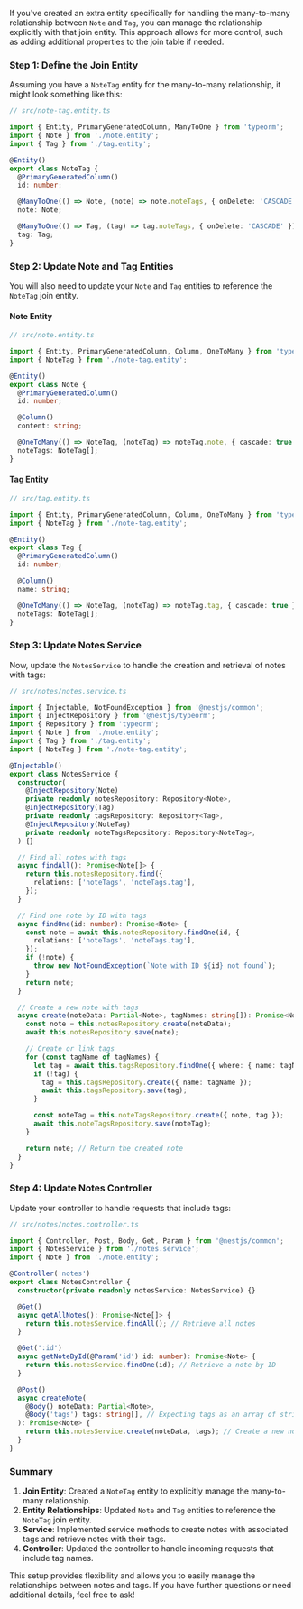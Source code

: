 If you've created an extra entity specifically for handling the many-to-many relationship between `Note` and `Tag`, you can manage the relationship explicitly with that join entity. This approach allows for more control, such as adding additional properties to the join table if needed.

### Step 1: Define the Join Entity

Assuming you have a `NoteTag` entity for the many-to-many relationship, it might look something like this:

```typescript
// src/note-tag.entity.ts

import { Entity, PrimaryGeneratedColumn, ManyToOne } from 'typeorm';
import { Note } from './note.entity';
import { Tag } from './tag.entity';

@Entity()
export class NoteTag {
  @PrimaryGeneratedColumn()
  id: number;

  @ManyToOne(() => Note, (note) => note.noteTags, { onDelete: 'CASCADE' })
  note: Note;

  @ManyToOne(() => Tag, (tag) => tag.noteTags, { onDelete: 'CASCADE' })
  tag: Tag;
}
```

### Step 2: Update Note and Tag Entities

You will also need to update your `Note` and `Tag` entities to reference the `NoteTag` join entity.

#### Note Entity

```typescript
// src/note.entity.ts

import { Entity, PrimaryGeneratedColumn, Column, OneToMany } from 'typeorm';
import { NoteTag } from './note-tag.entity';

@Entity()
export class Note {
  @PrimaryGeneratedColumn()
  id: number;

  @Column()
  content: string;

  @OneToMany(() => NoteTag, (noteTag) => noteTag.note, { cascade: true })
  noteTags: NoteTag[];
}
```

#### Tag Entity

```typescript
// src/tag.entity.ts

import { Entity, PrimaryGeneratedColumn, Column, OneToMany } from 'typeorm';
import { NoteTag } from './note-tag.entity';

@Entity()
export class Tag {
  @PrimaryGeneratedColumn()
  id: number;

  @Column()
  name: string;

  @OneToMany(() => NoteTag, (noteTag) => noteTag.tag, { cascade: true })
  noteTags: NoteTag[];
}
```

### Step 3: Update Notes Service

Now, update the `NotesService` to handle the creation and retrieval of notes with tags:

```typescript
// src/notes/notes.service.ts

import { Injectable, NotFoundException } from '@nestjs/common';
import { InjectRepository } from '@nestjs/typeorm';
import { Repository } from 'typeorm';
import { Note } from './note.entity';
import { Tag } from './tag.entity';
import { NoteTag } from './note-tag.entity';

@Injectable()
export class NotesService {
  constructor(
    @InjectRepository(Note)
    private readonly notesRepository: Repository<Note>,
    @InjectRepository(Tag)
    private readonly tagsRepository: Repository<Tag>,
    @InjectRepository(NoteTag)
    private readonly noteTagsRepository: Repository<NoteTag>,
  ) {}

  // Find all notes with tags
  async findAll(): Promise<Note[]> {
    return this.notesRepository.find({
      relations: ['noteTags', 'noteTags.tag'],
    });
  }

  // Find one note by ID with tags
  async findOne(id: number): Promise<Note> {
    const note = await this.notesRepository.findOne(id, {
      relations: ['noteTags', 'noteTags.tag'],
    });
    if (!note) {
      throw new NotFoundException(`Note with ID ${id} not found`);
    }
    return note;
  }

  // Create a new note with tags
  async create(noteData: Partial<Note>, tagNames: string[]): Promise<Note> {
    const note = this.notesRepository.create(noteData);
    await this.notesRepository.save(note);

    // Create or link tags
    for (const tagName of tagNames) {
      let tag = await this.tagsRepository.findOne({ where: { name: tagName } });
      if (!tag) {
        tag = this.tagsRepository.create({ name: tagName });
        await this.tagsRepository.save(tag);
      }

      const noteTag = this.noteTagsRepository.create({ note, tag });
      await this.noteTagsRepository.save(noteTag);
    }

    return note; // Return the created note
  }
}
```

### Step 4: Update Notes Controller

Update your controller to handle requests that include tags:

```typescript
// src/notes/notes.controller.ts

import { Controller, Post, Body, Get, Param } from '@nestjs/common';
import { NotesService } from './notes.service';
import { Note } from './note.entity';

@Controller('notes')
export class NotesController {
  constructor(private readonly notesService: NotesService) {}

  @Get()
  async getAllNotes(): Promise<Note[]> {
    return this.notesService.findAll(); // Retrieve all notes
  }

  @Get(':id')
  async getNoteById(@Param('id') id: number): Promise<Note> {
    return this.notesService.findOne(id); // Retrieve a note by ID
  }

  @Post()
  async createNote(
    @Body() noteData: Partial<Note>,
    @Body('tags') tags: string[], // Expecting tags as an array of strings
  ): Promise<Note> {
    return this.notesService.create(noteData, tags); // Create a new note with tags
  }
}
```

### Summary

1. **Join Entity**: Created a `NoteTag` entity to explicitly manage the many-to-many relationship.
2. **Entity Relationships**: Updated `Note` and `Tag` entities to reference the `NoteTag` join entity.
3. **Service**: Implemented service methods to create notes with associated tags and retrieve notes with their tags.
4. **Controller**: Updated the controller to handle incoming requests that include tag names.

This setup provides flexibility and allows you to easily manage the relationships between notes and tags. If you have further questions or need additional details, feel free to ask!
